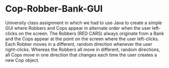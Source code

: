 # Cop-Robber-Bank-GUI
University class assignment in which we had to use Java to create a simple GUI where Robbers and Cops appear in alternate order when the user left-clicks on the screen. The Robbers (RED CARS) always originate from a Bank and the Cops appear at the point on the screen where the user left-clicks. Each Robber moves in a different, random direction whenever the user right-clicks. Whereas the Robbers all move in different, random directions, all Cops move in one direction that changes each time the user creates a new Cop object.
